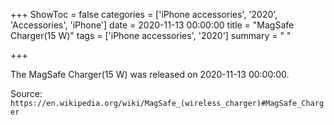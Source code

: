 +++
ShowToc = false
categories = ['iPhone accessories', '2020', 'Accessories', 'iPhone']
date = 2020-11-13 00:00:00
title = "MagSafe Charger(15 W)"
tags = ['iPhone accessories', '2020']
summary = " "

+++

The MagSafe Charger(15 W) was released on 2020-11-13 00:00:00.

Source: `https://en.wikipedia.org/wiki/MagSafe_(wireless_charger)#MagSafe_Charger`


